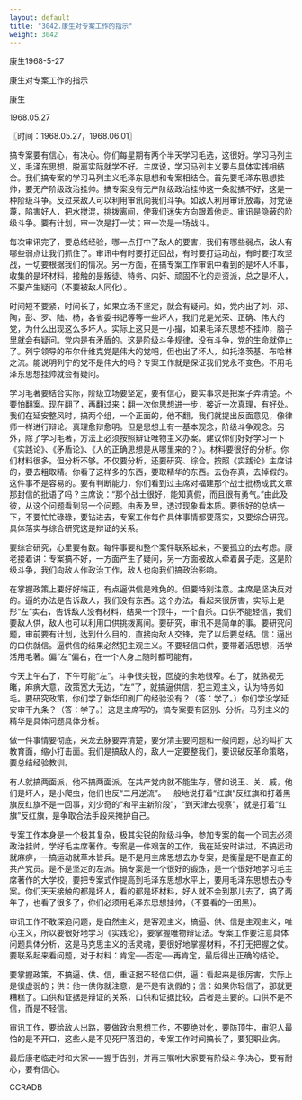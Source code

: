 ```yaml
---
layout: default
title: "3042.康生对专案工作的指示"
weight: 3042
---
```


康生1968-5-27

康生对专案工作的指示

康生

1968.05.27

〖时间：1968.05.27，1968.06.01〗

搞专案要有信心，有决心。你们每星期有两个半天学习毛选，这很好。学习马列主义，毛泽东思想，脱离实际就学不好。主席说，学习马列主义要与具体实践相结合。我们搞专案的学习马列主义毛泽东思想和专案相结合。首先要毛泽东思想挂帅，要无产阶级政治挂帅。搞专案没有无产阶级政治挂帅这一条就搞不好，这是一种阶级斗争。反过来敌人可以利用审讯向我们斗争。如敌人利用审讯放毒，对党诬蔑，陷害好人，把水搅混，挑拨离间，使我们迷失方向跟着他走。审讯是隐蔽的阶级斗争。要有计划，审一次是打一仗；审一次是一场战斗。

每次审讯完了，要总结经验，哪一点打中了敌人的要害，我们有哪些弱点，敌人有哪些弱点让我们抓住了。审讯中有时要打迂回战，有时要打运动战，有时要打攻坚战，一切要根据我们的情况。另一方面，在搞专案工作审讯中看到的是坏人坏事，收集的是坏材料，接触的是叛徒、特务、内奸、顽固不化的走资派，总之是坏人，不要产生疑问（不要被敌人同化）。

时间短不要紧，时间长了，如果立场不坚定，就会有疑问。如，党内出了刘、邓、陶，彭、罗、陆、杨，各省委书记等等一些坏人，我们党是光荣、正确、伟大的党，为什么出现这么多坏人。实际上这只是一小撮，如果毛泽东思想不挂帅，脑子里就会有疑问。党内是有矛盾的。这是阶级斗争规律，没有斗争，党的生命就停止了。列宁领导的布尔什维克党是伟大的党吧，但也出了坏人，如托洛茨基、布哈林之流。能说明列宁的党不是伟大的吗？专案工作就是保证我们党永不变色。不用毛泽东思想挂帅就会有疑问。

学习毛著要结合实际，阶级立场要坚定，要有信心，要实事求是把案子弄清楚。不要怕翻案。现在翻了，再翻过来；翻一次你思想进一步，接近一次真理，有好处。我们在延安整风时，搞两个组，一个正面的，他不翻，我们就提出反面意见，像律师一样进行辩论。真理愈辩愈明。但是思想上有一基本观念，阶级斗争观念。另外，除了学习毛著，方法上必须按照辩证唯物主义办案。建议你们好好学习一下《实践论》、《矛盾论》、《人的正确思想是从哪里来的？》。材料要很好的分析。你们材料很多。但分析不够。不仅要分析，还要研究、综合。按照《实践论》主席讲的，要去粗取精。你看了这样多的东西，要取精华的东西。去伪存真，去掉假的。这件事不是容易的。要有判断能力，你们看到过主席对福建那个战士批杨成武文章那封信的批语了吗？主席说：“那个战士很好，能知真假，而且很有勇气。”由此及彼，从这个问题看到另一个问题。由表及里，透过现象看本质。要很好的总结一下，不要忙忙碌碌，要钻进去，专案工作每件具体事情都要落实，又要综合研究。具体落实与综合研究这是辩证的关系。

要综合研究，心里要有数。每件事要和整个案件联系起来，不要孤立的去考虑。康老接着讲：专案搞不好，一方面产生了疑问，另一方面被敌人牵着鼻子走。这是阶级斗争，我们向敌人作政治工作，敌人也向我们搞政治影响。

在掌握政策上要好好端正，有点逼供信是难免的。但要特别注意。主席是坚决反对的。逼的办法是告诉敌人，我们没有东西。这个办法，看起来很厉害，实际上是形“左”实右，告诉敌人没有材料，结果一个顶牛，一个自杀。口供不能轻信，我们要敌人供，敌人也可以利用口供挑拨离间。要研究，审讯不是简单的事。要研究问题，审前要有计划，达到什么目的，直接向敌人交锋，完了以后要总结。信：逼出的口供就信。逼供信的结果必然犯主观主义。不要轻信口供，要带着活思想，活学活用毛著。偏“左”偏右，在一个人身上随时都可能有。

今天上午右了，下午可能“左”。斗争很尖锐，回旋的余地很窄。右了，就熟视无睹，麻痹大意，政策宽大无边，“左”了，就搞逼供信，犯主观主义，认为特务如毛。要研究政策，你们学了新华印刷厂的经验没有？（答：学了。）你们学没学延安审干九条？（答：学了。）这是主席写的，搞专案要有区别、分析。马列主义的精华是具体问题具体分析。

做一件事情要彻底，来龙去脉要弄清楚，要分清主要问题和一般问题，总的叫扩大教育面，缩小打击面。我们是搞敌人的，敌人一定要整我们，要识破反革命策略，要总结经验教训。

有人就搞两面派，他不搞两面派，在共产党内就不能生存，譬如说王、关、戚，他们是坏人，是小爬虫，他们也反“二月逆流”。一般地说打着“红旗”反红旗和打着黑旗反红旗不是一回事，刘少奇的“和平主新阶段”，“到天津去视察”，就是打着“红旗”反红旗，是争取合法手段来掩护自己。

专案工作本身是一个极其复杂，极其尖锐的阶级斗争，参加专案的每一个同志必须政治挂帅，学好毛主席著作。专案是一件艰苦的工作，我在延安时讲过，不搞运动就麻痹，一搞运动就草木皆兵。是不是用主席思想去办专案，是衡量是不是直正的共产党员。是不是坚定的左派。搞专案是一个很好的锻炼，是一个很好地学习毛主席著作的大学校，要把专案式作提高到毛泽东思想水平上，要用毛泽东思想去办专案。你们天天接触的都是坏人，看的都是坏材料，好人就不会到那儿去了，搞了两年了，也看了很多了，你们必须用毛泽东思想挂帅，（不要看的一团黑）。

审讯工作不敢深追问题，是自然主义，是客观主义，搞逼、供、信是主观主义，唯心主义，所以要很好地学习《实践论》，要掌握唯物辩证法。专案工作要注意具体问题具体分析，这是马克思主义的活灵魂，要很好地掌握材料，不打无把握之仗。要联系起来看问题，对于材料：肯定──否定──再肯定，最后得出正确的结论。

要掌握政策，不搞逼、供、信，重证据不轻信口供，逼：看起来是很厉害，实际上是很虚弱的；供：他一供你就注意，是不是有说假的；信：如果你轻信了，那就更糟糕了。口供和证据是辩证的关系，口供和证据比较，后者是主要的。口供不是不信，而是不轻信。

审讯工作，要给敌人出路，要做政治思想工作，不要绝对化，要防顶牛，审犯人最怕的是不开口，这些人是不见死尸落泪的，专案工作时间搞长了，要犯职业病。

最后康老临走时和大家一一握手告别，并再三嘱咐大家要有阶级斗争决心，要有耐心，要有信心。

CCRADB


